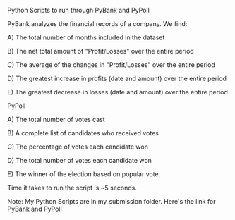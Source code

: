 Python Scripts to run through PyBank and PyPoll

PyBank analyzes the financial records of a company. We find:

A) The total number of months included in the dataset

B) The net total amount of "Profit/Losses" over the entire period

C) The average of the changes in "Profit/Losses" over the entire period

D) The greatest increase in profits (date and amount) over the entire period

E) The greatest decrease in losses (date and amount) over the entire period

PyPoll

A) The total number of votes cast

B) A complete list of candidates who received votes

C) The percentage of votes each candidate won

D) The total number of votes each candidate won

E) The winner of the election based on popular vote.

Time it takes to run the script is ~5 seconds.

Note: My Python Scripts are in my_submission folder. Here's the link for PyBank and PyPoll
